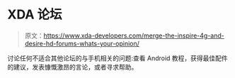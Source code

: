 # XDA 论坛

> 原文：<https://www.xda-developers.com/merge-the-inspire-4g-and-desire-hd-forums-whats-your-opinion/>

讨论任何不适合其他论坛的与手机相关的问题:查看 Android 教程，获得最佳配件的建议，发表慷慨激昂的言论，或者寻求帮助。